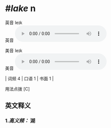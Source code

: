 # ***\#lake*** n
英音 leɪk  
英音
<audio src="./media/lake-B.aac" controls="controls"></audio>

美音 leɪk  
美音
<audio src="./media/lake.aac" controls="controls"></audio>



| 词频 4 | 口语 1 | 书面 1 |  

用法点拨  [C] 

英文释义
---
### 1.*高义频：* **湖**  



